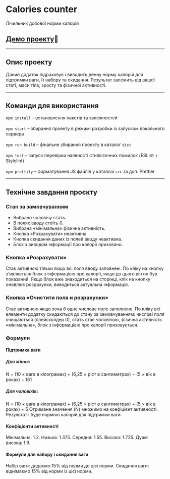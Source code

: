 # Calories counter

Лічильник добової норми калорій
## [Демо проекту](https://romanstashuk.github.io/calories-counter/):link:

---

## Опис проекту

Даний додаток підраховує і виводить денну норму калорій для підтримки ваги, її набору та скидання. Результат залежить від вашої статі, маси тіла, зросту та фізичної активності.

---

## Команди для використання

`npm install` – встановлення пакетів та залежностей<br><br>
`npm start` – збирання проекту в режимі розробки із запуском локального сервера<br><br>
`npm run build` – фінальне збирання проекту в каталог `dist`<br><br>
`npm test` – запуск перевірки наявності стилістичних помилок (ESLint + Stylelint)<br><br>
`npm prettify` – форматування JS файлів у каталозі `src` за доп. Prettier

---

## Технічне завдання проєкту

### Стан за замовчуванням

- Вибрано чоловічу стать.
- В полях вводу стоїть 0.
- Вибрана «мінімальна» фізична активність.
- Кнопка «Розрахувати» неактивна.
- Кнопка скидання даних із полей вводу неактивна.
- Блок з виводом інформації про калорії приховано.

### Кнопка «Розрахувати»

Стає активною тільки якщо всі поля вводу заповнені.
По кліку на кнопку з'являється блок з інформацією про калорії, якщо до цього він не був показаний. Якщо блок вже знаходиться на сторінці, клік на кнопку оновлює розрахунки, виводиться актуальна інформація.

### Кнопка «Очистити поля и розрахунки»

Стає активною якщо хоча б одне числове поле заполнене.
По кліку всі елементи додатку скидаються до стану за замовчуванням: числові поля очищаються (плейсхолдер 0), стать стає чоловічою, фізична активність «мінімальна», блок з інформацією про калорії приховується.

### Формули

#### Підтримка ваги

##### Для жінок:

N = (10 × вага в кілограмах) + (6,25 × ріст в сантиметрах) − (5 × вік в роках) − 161

##### Для чоловіків:

N = (10 × вага в кілограмах) + (6,25 × ріст в сантиметрах) − (5 × вік в роках) + 5
Отримане значення (N) множимо на коефіцієнт активності. Результат і буде нормою калорій для підтримки ваги.

#### Коефіцієнти активності

Мінімальна: 1.2.
Низька: 1.375.
Середня: 1.55.
Висока: 1.725.
Дуже висока: 1.9.

#### Формули для набору і скидання ваги

Набір ваги: додаємо 15% від норми до цієї норми.
Скидання ваги: віднімаємо 15% від норми із цієї норми.
